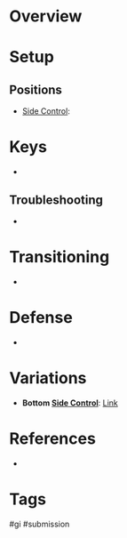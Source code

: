 # Overview
# Setup
## Positions
- [Side Control](obsidian://open?vault=Obsidian-BJJ-Notes&file=Positions%2FSide%20Control):
# Keys
- 
## Troubleshooting
- 
# Transitioning
- 
# Defense
- 
# Variations
- **Bottom [Side Control](obsidian://open?vault=Obsidian-BJJ-Notes&file=Positions%2FSide%20Control)**: [Link](https://www.youtube.com/watch?v=7yby9vvzXeQ)
# References
- 
# Tags
#gi #submission